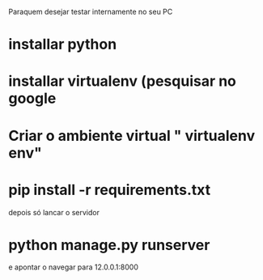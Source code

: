 Paraquem desejar testar internamente no seu PC

# installar python
# installar virtualenv (pesquisar no google
# Criar o ambiente virtual " virtualenv env"
# pip install -r requirements.txt

depois só lancar o servidor

# python manage.py runserver
e apontar o navegar para 12.0.0.1:8000
